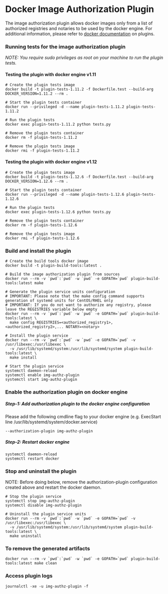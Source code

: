 # Docker Image Authorization Plugin

The image authorization plugin allows docker images only from a list of
authorized registries and notaries to be used by the docker engine. For
additional information, please refer to [docker
documentation](https://docs.docker.com/engine/extend/) on plugins.


### Running tests for the image authorization plugin

_NOTE: You require *sudo privileges as root* on your machine to run the plugin tests._

#### Testing the plugin with docker engine v1.11
```
# Create the plugin tests image
docker build -t plugin-tests-1.11.2 -f Dockerfile.test --build-arg DOCKER_VERSION=1.11.2 --rm .

# Start the plugin tests container
docker run --privileged -d --name plugin-tests-1.11.2 plugin-tests-1.11.2

# Run the plugin tests
docker exec plugin-tests-1.11.2 python tests.py

# Remove the plugin tests container
docker rm -f plugin-tests-1.11.2

# Remove the plugin tests image
docker rmi -f plugin-tests-1.11.2
```

#### Testing the plugin with docker engine v1.12
```
# Create the plugin tests image
docker build -t plugin-tests-1.12.6 -f Dockerfile.test --build-arg DOCKER_VERSION=1.12.6 --rm .

# Start the plugin tests container
docker run --privileged -d --name plugin-tests-1.12.6 plugin-tests-1.12.6

# Run the plugin tests
docker exec plugin-tests-1.12.6 python tests.py

# Remove the plugin tests container
docker rm -f plugin-tests-1.12.6

# Remove the plugin tests image
docker rmi -f plugin-tests-1.12.6
```

### Build and install the plugin
```
# Create the build tools docker image
docker build -t plugin-build-tools:latest .

# Build the image authorization plugin from sources
docker run --rm -v `pwd`:`pwd` -w `pwd` -e GOPATH=`pwd` plugin-build-tools:latest make

# Generate the plugin service units configuration
# IMPORTANT: Please note that the make config command supports generation of systemd units for CentOS/RHEL only
# IMPORTANT: If you do not want to authorize any registry, please leave the REGISTRIES variable below empty
docker run --rm -v `pwd`:`pwd` -w `pwd` -e GOPATH=`pwd` plugin-build-tools:latest \
  make config REGISTRIES=<authorized_registry1>,<authorized_registry2>,... NOTARY=<notary>

# Install the plugin service
docker run --rm -v `pwd`:`pwd` -w `pwd` -e GOPATH=`pwd` -v /usr/libexec:/usr/libexec \
  -v /usr/lib/systemd/system:/usr/lib/systemd/system plugin-build-tools:latest \
  make install

# Start the plugin service
systemctl daemon-reload
systemctl enable img-authz-plugin
systemctl start img-authz-plugin
```

### Enable the authorization plugin on docker engine
##### Step-1: Add authorization plugin to the docker engine configuration
Please add the following cmdline flag to your docker engine (e.g. ExecStart line /usr/lib/systemd/system/docker.service)
```
--authorization-plugin img-authz-plugin
```
##### Step-2: Restart docker engine
```
systemctl daemon-reload
systemctl restart docker
```

### Stop and uninstall the plugin
NOTE: Before doing below, remove the authorization-plugin configuration created above and restart the docker daemon.
```
# Stop the plugin service
systemctl stop img-authz-plugin
systemctl disable img-authz-plugin

# Uninstall the plugin service units
docker run --rm -v `pwd`:`pwd` -w `pwd` -e GOPATH=`pwd` -v /usr/libexec:/usr/libexec \
  -v /usr/lib/systemd/system:/usr/lib/systemd/system plugin-build-tools:latest \
  make uninstall

```

### To remove the generated artifacts
```
docker run --rm -v `pwd`:`pwd` -w `pwd` -e GOPATH=`pwd` plugin-build-tools:latest make clean
```

### Access plugin logs
```
journalctl -xe -u img-authz-plugin -f
```

